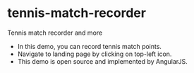 # tennis-match-recorder
Tennis match recorder and more
* In this demo, you can record tennis match points.
* Navigate to landing page by clicking on top-left icon.
* This demo is open source and implemented by AngularJS.
